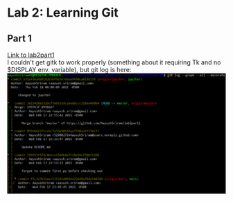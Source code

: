 # Lab 2: Learning Git
## Part 1
[Link to lab2part1](https://github.com/AayushSriram/lab2part1)<br/>
I couldn't get gitk to work properly \(something about it requiring Tk and no $DISPLAY env. variable\), but git log is here:<br/>
![Git Log](git_log.PNG)
